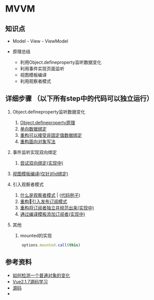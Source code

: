 MVVM
====
知识点
---
- Model - View - ViewModel

- 原理总结
    - 利用Object.defineproperty监听数据变化
    - 利用事件实现页面监听
    - 视图模板编译
    - 利用观察者模式

详细步骤 （以下所有step中的代码可以独立运行）
----

1. Object.defineproperty监听数据变化
    1. [Object.defineproperty原理](ch14.md)
    1. [单向数据绑定](../src/mvvm/step1)
    1. [重构可以接受非固定值数据绑定](../src/mvvm/step2)
    1. [重构面向对象写法](../src/mvvm/step3)
1. 事件监听实现双向绑定
    1. [尝试双向绑定(实现中)]()

1. [视图模板编译(仅针对id绑定)](../src/mvvm/step5)

1. 引入观察者模式
    1. [什么是观察者模式](ch15.md) | ([代码例子](../src/observer))
    1. [重构引入发布订阅模式](../src/mvvm/step4)
    1. [重构将订阅者独立并规范出来(实现中)]()
    1. [通过编译模板添加订阅者(实现中)]()
1. 其他
    1. mounted的实现
    ```js
        options.mounted.call(this)
    ```

参考资料
----
- [如何检测一个普通对象的变化](http://hcysun.me/2016/04/28/JavaScript%E5%AE%9E%E7%8E%B0MVVM%E4%B9%8B%E6%88%91%E5%B0%B1%E6%98%AF%E6%83%B3%E7%9B%91%E6%B5%8B%E4%B8%80%E4%B8%AA%E6%99%AE%E9%80%9A%E5%AF%B9%E8%B1%A1%E7%9A%84%E5%8F%98%E5%8C%96/)
- [Vue2.1.7源码学习](http://hcysun.me/2017/03/03/Vue源码学习)
- [源码](https://github.com/HcySunYang/vue-design)
- 

